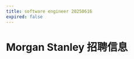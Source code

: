 ```yaml
---
title: software engineer 20250616
expired: false
---
```


# Morgan Stanley 招聘信息

<JobPostingTable job-posting-json-path="morgan-stanley/data/software-engineer-20250616.json"/>

